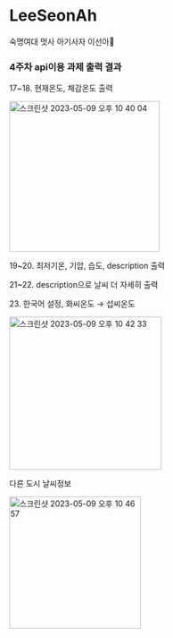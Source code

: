 # LeeSeonAh
숙명여대 멋사 아기사자 이선아🦁

### 4주차 api이용 과제 출력 결과 ###
<p>17~18. 현재온도, 체감온도 출력</p>
<img width="269" alt="스크린샷 2023-05-09 오후 10 40 04" src="https://github.com/Likelion-at-SMWU-11th/LeeSeonAh/assets/126681896/030366e9-fdf5-46e5-a294-909737b61a05">
<p>19~20. 최저기온, 기압, 습도, description 출력</p>
<p>21~22. description으로 날씨 더 자세히 출력</p>
<p>23. 한국어 설정, 화씨온도 &rarr; 섭씨온도</p>
<img width="273" alt="스크린샷 2023-05-09 오후 10 42 33" src="https://github.com/Likelion-at-SMWU-11th/LeeSeonAh/assets/126681896/144a7d82-9094-4dba-98cf-a1cd362a9d40">
<p>다른 도시 날씨정보 </p>
<img width="236" alt="스크린샷 2023-05-09 오후 10 46 57" src="https://github.com/Likelion-at-SMWU-11th/LeeSeonAh/assets/126681896/25a1e1c6-fbcc-47f0-a5f3-d30c470f522c">


